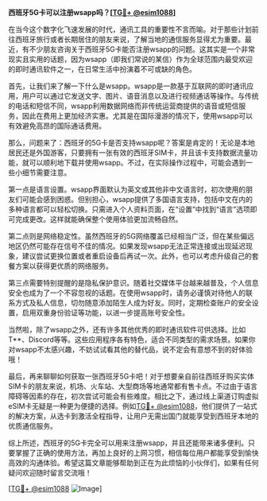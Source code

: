 **西班牙5G卡可以注册wsapp吗？[[TG💪+ @esim1088](https://t.me/s/esim1088)]**

在当今这个数字化飞速发展的时代，通讯工具的重要性不言而喻。对于那些计划前往西班牙旅行或者长期居住的朋友来说，了解当地的通信服务显得尤为重要。最近，有不少朋友咨询关于西班牙5G卡能否注册wsapp的问题。这其实是一个非常现实且实用的话题，因为wsapp（即我们常说的某信）作为全球范围内最受欢迎的即时通讯软件之一，在日常生活中扮演着不可或缺的角色。

首先，让我们来了解一下什么是wsapp。wsapp是一款基于互联网的即时通讯应用，用户可以通过它发送文字、图片、语音消息以及进行视频通话等操作。与传统的电话和短信不同，wsapp利用数据网络而非传统运营商提供的语音或短信服务，因此在费用上更加经济实惠。尤其是在国际漫游的情况下，使用wsapp可以有效避免高昂的国际通话费用。

那么，问题来了：西班牙的5G卡是否支持wsapp呢？答案是肯定的！无论是本地居民还是外国游客，只要拥有一张有效的西班牙SIM卡，并且该卡支持数据流量功能，就可以顺利地下载并使用wsapp。不过，在实际操作过程中，可能会遇到一些小细节需要注意。

第一点是语言设置。wsapp界面默认为英文或其他非中文语言时，初次使用的朋友们可能会感到困惑。但别担心，wsapp提供了多国语言支持，包括中文在内的多种语言都可以轻松切换。只需进入个人资料页面，在“设置”中找到“语言”选项即可完成更改。这样就能确保整个使用体验更加流畅自然。

第二点则是网络稳定性。虽然西班牙的5G网络覆盖已经相当广泛，但在某些偏远地区仍然可能存在信号不佳的情况。如果发现wsapp无法正常连接或出现延迟现象，建议尝试更换位置或者重启设备后再试一次。此外，也可以考虑升级自己的套餐方案以获得更优质的网络服务。

第三点需要特别提醒的是隐私保护意识。随着社交媒体平台越来越普及，个人信息安全也成为了一个不容忽视的话题。在使用wsapp时，请务必谨慎对待他人的联系方式及私人信息，切勿随意添加陌生人成为好友。同时，定期检查账户的安全设置，启用双重身份验证等功能，以进一步提高账号安全性。

当然啦，除了wsapp之外，还有许多其他优秀的即时通讯软件可供选择。比如T**、Discord等等。这些应用程序各有特色，适合不同类型的需求场景。如果你对wsapp不太感兴趣，不妨试试看其他的替代品，说不定会有意想不到的好体验哦！

最后，再来聊聊如何获取一张西班牙5G卡吧！对于想要亲自前往西班牙购买实体SIM卡的朋友来说，机场、火车站、大型商场等地通常都有售卡点。不过由于语言障碍等因素的存在，初次尝试可能会有些难度。相比之下，通过线上渠道订购虚拟eSIM卡无疑是一种更为便捷的选择。例如[TG💪+ @esim1088](https://t.me/s/esim1088)，他们提供了一站式的解决方案，从选卡到激活全程指导，让用户无需出国门就能享受到西班牙本地的优质通信服务。

综上所述，西班牙的5G卡完全可以用来注册wsapp，并且还能带来诸多便利。只要掌握了正确的使用方法，再加上良好的上网习惯，相信每位用户都能享受到愉快高效的沟通体验。希望这篇文章能够帮助到正在为此烦恼的小伙伴们，如果有任何疑问欢迎随时留言交流哦！

[[TG💪+ @esim1088](https://t.me/s/esim1088) ![Image](https://i.postimg.cc/4NQfJmqS/Snipaste-2025-05-13-00-14-12.png)]